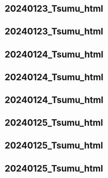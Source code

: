 # 20240123_Tsumu_html
# 20240123_Tsumu_html
# 20240124_Tsumu_html
# 20240124_Tsumu_html
# 20240124_Tsumu_html
# 20240125_Tsumu_html
# 20240125_Tsumu_html
# 20240125_Tsumu_html
